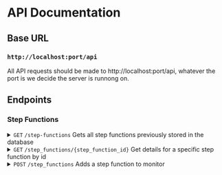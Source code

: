 # API Documentation

## Base URL

### **`http://localhost:port/api`**

All API requests should be made to http://localhost:port/api, whatever the port
is we decide the server is runnong on.

## Endpoints

### **Step Functions**

<details>
<summary>
<code>GET</code> <code>/step-functions</code> Gets all step functions 
previously stored in the database
</summary>

### Parameters

> None

### Responses

> | http code | content-type                     | response |
> | --------- | -------------------------------- | -------- |
> | `200`     | `application/json;charset=UTF-8` | JSON     |

### Example Responses

#### 200 Ok

```json
[
  {
    "step_function_id": 0,
    "name": "string",
    "comment": "string",
    "description": "string",
    "alias": "string",
    "asl": {} // json definition as an object
  }
]
```

</details>

<details>
<summary>
<code>GET</code> <code>/step_functions/{step_function_id}</code> Get details 
for a specific step function by id
</summary>

### Parameters

> | name             | type     | data type   | description                                  |
> | ---------------- | -------- | ----------- | -------------------------------------------- |
> | step_function_id | required | integer > 0 | unique id associated with this step function |

### Responses

> | http code | content-type                     | response |
> | --------- | -------------------------------- | -------- |
> | `200`     | `application/json;charset=UTF-8` | JSON     |
> | `400`     | `application/json;charset=UTF-8` | JSON     |
> | `404`     | `application/json;charset=UTF-8` | JSON     |

### Example Responses

#### 200 Ok

```json
{
  "step_function_id": 0,
  "name": "string",
  "comment": "string",
  "description": "string",
  "alias": "string",
  "asl": {} // json definition as an object
}
```

#### 400 Invalid Step Function Id

```json
{
  "error": "Invalid step_function_id"
}
```

#### 404 Step Function Not Found

```json
{
  "error": "No step function found"
}
```

</details>

<details>
<summary>
<code>POST</code> <code>/step_functions</code> Adds a step function to monitor
</summary>

### Parameters

> | name | type     | data type | description                                          |
> | ---- | -------- | --------- | ---------------------------------------------------- |
> | body | required | object    | the arn that corresponds to a specific state machine |

#### Example Value

```json
{
  "arn": "arn:partition:service:region:account-id:resource-type:resource-id"
}
```

### Responses

> | http code | content-type                     | response |
> | --------- | -------------------------------- | -------- |
> | `200`     | `application/json;charset=UTF-8` | JSON     |
> | `400`     | `application/json;charset=UTF-8` | JSON     |
> | `401`     | `application/json;charset=UTF-8` | JSON     |

### Example Responses

#### 200 Ok

```json
{
  "step_function_id": 0,
  "name": "string",
  "comment": "string",
  "description": "string",
  "alias": "string",
  "asl": {} // json definition as an object
}
```

### Example Responses

#### 200 Successfully added step function for monitoring

```json
{
  "step_function_id": 0,
  "name": "string",
  "comment": "string",
  "description": "string",
  "alias": "string",
  "asl": {} // json definition as an object
}
```

#### 400 Invalid ARN

```json
{
  "error": "Invalid arn"
}
```

#### 401 Unauthorized

```json
{
  "error": "Unauthorized to access this arn"
}
```

</details>
